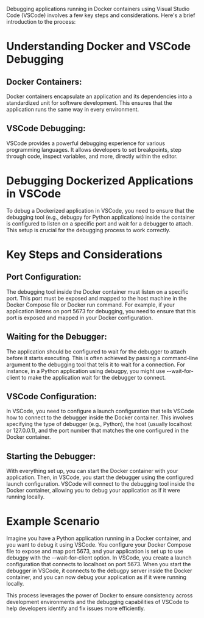 Debugging applications running in Docker containers using Visual Studio Code (VSCode) involves a few key steps and considerations. Here's a brief introduction to the process:

# Understanding Docker and VSCode Debugging

## Docker Containers:

Docker containers encapsulate an application and its dependencies into a standardized unit for software development. This ensures that the application runs the same way in every environment.

## VSCode Debugging:

VSCode provides a powerful debugging experience for various programming languages. It allows developers to set breakpoints, step through code, inspect variables, and more, directly within the editor.

# Debugging Dockerized Applications in VSCode

To debug a Dockerized application in VSCode, you need to ensure that the debugging tool (e.g., debugpy for Python applications) inside the container is configured to listen on a specific port and wait for a debugger to attach. This setup is crucial for the debugging process to work correctly.

# Key Steps and Considerations

## Port Configuration:

The debugging tool inside the Docker container must listen on a specific port. This port must be exposed and mapped to the host machine in the Docker Compose file or Docker run command. For example, if your application listens on port 5673 for debugging, you need to ensure that this port is exposed and mapped in your Docker configuration.

## Waiting for the Debugger:

The application should be configured to wait for the debugger to attach before it starts executing. This is often achieved by passing a command-line argument to the debugging tool that tells it to wait for a connection. For instance, in a Python application using debugpy, you might use --wait-for-client to make the application wait for the debugger to connect.

## VSCode Configuration:

In VSCode, you need to configure a launch configuration that tells VSCode how to connect to the debugger inside the Docker container. This involves specifying the type of debugger (e.g., Python), the host (usually localhost or 127.0.0.1), and the port number that matches the one configured in the Docker container.

## Starting the Debugger:

With everything set up, you can start the Docker container with your application. Then, in VSCode, you start the debugger using the configured launch configuration. VSCode will connect to the debugging tool inside the Docker container, allowing you to debug your application as if it were running locally.

# Example Scenario

Imagine you have a Python application running in a Docker container, and you want to debug it using VSCode. You configure your Docker Compose file to expose and map port 5673, and your application is set up to use debugpy with the --wait-for-client option. In VSCode, you create a launch configuration that connects to localhost on port 5673. When you start the debugger in VSCode, it connects to the debugpy server inside the Docker container, and you can now debug your application as if it were running locally.

This process leverages the power of Docker to ensure consistency across development environments and the debugging capabilities of VSCode to help developers identify and fix issues more efficiently.
